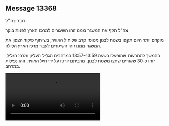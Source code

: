 ## Message 13368

דובר צה״ל:

צה"ל תקף את המשגר ממנו זוהו השיגורים למרכז הארץ לפנות בוקר

מוקדם יותר היום תקפו בשטח לבנון מטוסי קרב של חיל האוויר, בשיתוף פיקוד הצפון את המשגר ממנו זוהו השיגורים לעבר מרכז הארץ הלילה.

בהמשך להתרעות שהופעלו בשעה 13:57-13:59 במרחבים הגליל העליון ומרכז הגליל, זוהו כ-30 שיגורים שחצו משטח לבנון.
מרביתם יורטו על ידי חיל האוויר, זוהו נפילות במרחב.

![Video](https://data.iron-swords.co.il/2024/November/02/https://data.iron-swords.co.il/2024/November/02/13368/13368_media.mp4)
